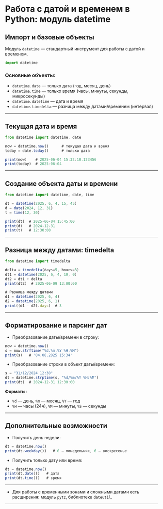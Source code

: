 # Работа с датой и временем в Python: модуль datetime

## Импорт и базовые объекты

Модуль `datetime` — стандартный инструмент для работы с датой и временем.

```jsx
import datetime
```

### Основные объекты:

- `datetime.date` — только дата (год, месяц, день)
- `datetime.time` — только время (часы, минуты, секунды, микросекунды)
- `datetime.datetime` — дата и время
- `datetime.timedelta` — разница между датами/временем (интервал)

---

## Текущая дата и время

```jsx
from datetime import datetime, date

now = datetime.now()      # текущая дата и время
today = date.today()      # только дата

print(now)    # 2025-06-04 15:32:10.123456
print(today)  # 2025-06-04
```

---

## Создание объекта даты и времени

```jsx
from datetime import datetime, date, time

dt = datetime(2025, 6, 4, 15, 45)
d = date(2024, 12, 31)
t = time(12, 30)

print(dt)  # 2025-06-04 15:45:00
print(d)   # 2024-12-31
print(t)   # 12:30:00
```

---

## Разница между датами: timedelta

```jsx
from datetime import timedelta

delta = timedelta(days=5, hours=3)
dt1 = datetime(2025, 6, 4, 10, 0)
dt2 = dt1 + delta
print(dt2)  # 2025-06-09 13:00:00

# Разница между датами
d1 = datetime(2025, 6, 4)
d2 = datetime(2025, 6, 1)
print((d1 - d2).days)  # 3
```

---

## Форматирование и парсинг дат

- Преобразование даты/времени в строку:

```jsx
now = datetime.now()
s = now.strftime("%d.%m.%Y %H:%M")
print(s)   # '04.06.2025 15:34'
```

- Преобразование строки в объект даты/времени:

```jsx
s = "31/12/2024 12:30"
dt = datetime.strptime(s, "%d/%m/%Y %H:%M")
print(dt)  # 2024-12-31 12:30:00
```

**Форматы:**

- `%d` — день, `%m` — месяц, `%Y` — год
- `%H` — часы (24ч), `%M` — минуты, `%S` — секунды

---

## Дополнительные возможности

- Получить день недели:

```jsx
dt = datetime.now()
print(dt.weekday())   # 0 — понедельник, 6 — воскресенье
```

- Получить только дату или время:

```jsx
dt = datetime.now()
print(dt.date())   # дата
print(dt.time())   # время
```

---

- Для работы с временными зонами и сложными датами есть расширения: модуль `pytz`, библиотека `dateutil`.

---
